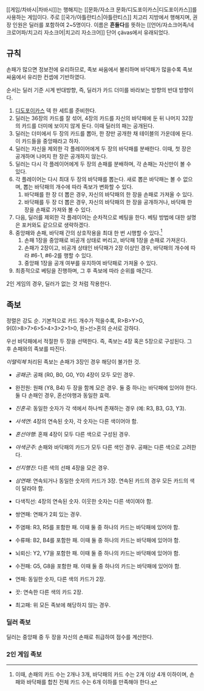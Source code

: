 [[게임/차바시|차바시]]는 행해지는 [[문화/자소크 문화/디도포이카스|디도포이카스]]를 사용하는 게임이다. 주로 [[국가/아틀란티스|아틀란티스]] 치고리 지방에서 행해지며, 권장 인원은 딜러를 포함하여 2~5명이다. 이름은 **흔들다**를 뜻하는 [[언어/자소크어족/네크로어파/치고리 자소크어|치고리 자소크어]] 단어 çävas에서 유래되었다.

## 규칙
손패가 많으면 정보전에 유리하므로, 족보 싸움에서 불리하며 바닥패가 많을수록 족보 싸움에서 유리한 컨셉에 기반하였다.

순서는 딜러 기준 시계 반대방향, 즉, 딜러가 카드 더미를 바라보는 방향의 반대 방향이다.

1. [디도포이카스](http://wiki.shtelo.org/index.php/%EB%94%94%EB%8F%84%ED%8F%AC%EC%9D%B4%EC%B9%B4%EC%8A%A4 "디도포이카스") 덱 한 세트를 준비한다.
2. 딜러는 36장의 카드를 잘 섞어, 4장의 카드를 자신의 바닥패에 둔 뒤 나머지 32장의 카드를 더미에 보이지 않게 둔다. 이때 딜러의 패는 공개된다.
3. 딜러는 더미에서 두 장의 카드를 뽑아, 한 장만 공개한 채 테이블의 가운데에 둔다. 이 카드들을 중앙패라고 하자.
4. 딜러는 자신을 제외한 각 플레이어에게 두 장의 바닥패를 분배한다. 이때, 첫 장은 공개하며 나머지 한 장은 공개하지 않는다.
5. 딜러는 다시 각 플레이어에게 두 장의 손패를 분배하며, 각 손패는 자신만이 볼 수 있다.
6. 각 플레이어는 다시 최대 두 장의 바닥패를 뽑는다. 새로 뽑은 바닥패는 볼 수 없으며, 뽑는 바닥패의 개수에 따라 족보가 변화할 수 있다.
    1. 바닥패를 한 장 더 뽑은 경우, 자신의 바닥패의 한 장을 손패로 가져올 수 있다.
    2. 바닥패를 두 장 더 뽑은 경우, 자신의 바닥패의 한 장을 공개하거나, 바닥패 한 장을 손패로 가져와 볼 수 있다.
7. 다음, 딜러를 제외한 각 플레이어는 순차적으로 베팅을 한다. 베팅 방법에 대한 설명은 포커와도 같으므로 생략하겠다.
8. 중앙패와 손패, 바닥패 간의 상호작용을 최대 한 번 시행할 수 있다.[^1]
    1. 손패 1장을 중앙패로 비공개 상태로 버리고, 바닥패 1장을 손패로 가져온다.
    2. 손패가 2장이고, 비공개 상태인 바닥패가 2장 이상인 경우, 바닥패의 개수에 따라 \#6-1, \#6-2를 행할 수 있다.
    3. 중앙패 1장을 공개 여부를 유지하여 바닥패로 가져올 수 있다.
9. 최종적으로 베팅을 진행하며, 그 후 족보에 따라 순위를 매긴다.

2인 게임의 경우, 딜러가 없는 것 처럼 작용한다.

## 족보
정렬은 강도 순. 기본적으로 카드 개수가 적을수록, R>B>Y>G, 9(0)>8>7>6>5>4>3>2>1>0, 원>선>혼의 순서로 강하다.

우선 바닥패에서 적절한 두 장을 선택한다. 즉, 족보는 4장 혹은 5장으로 구성된다. 그 후 손패와의 족보를 따진다.

*이탤릭체* 처리된 족보는 손패가 3장인 경우 해당이 불가한 것.

- *공패군*: 공패 (R0, B0, G0, Y0) 4장이 모두 모인 경우.

- 완전원: 원패 (Y8, B4) 두 장을 함께 모은 경우. 둘 중 하나는 바닥패에 있어야 한다. 둘 다 손패인 경우, 혼선야행과 동일한 효력.

- *진혼곡*: 동일한 숫자가 각 색에서 하나씩 존재하는 경우 (예: R3, B3, G3, Y3).
- *사색연*: 4장의 연속된 숫자, 각 숫자는 다른 색이어야 함.

- *혼선야행*: 혼패 4장이 모두 다른 색으로 구성된 경우.
- *야색군주*: 손패와 바닥패의 카드가 모두 다른 색인 경우. 공패는 다른 색으로 고려한다.
- *선지행진*: 다른 색의 선패 4장을 모은 경우.

- *삼연패*: 연속되거나 동일한 숫자의 카드가 3장. 연속된 카드의 경우 모든 카드의 색이 달라야 함.
- 다색직선: 4장의 연속된 숫자. 이웃한 숫자는 다른 색이여야 함.
- 쌍연패: 연패가 2회 있는 경우.

- 주염패: R3, R5를 포함한 패. 이때 둘 중 하나의 카드는 바닥패에 있어야 함.

- 수류패: B2, B4를 포함한 패. 이때 둘 중 하나의 카드는 바닥패에 있어야 함.
- 뇌뢰신: Y2, Y7을 포함한 패. 이때 둘 중 하나의 카드는 바닥패에 있어야 함.

- 수전패: G5, G8을 포함한 패. 이때 둘 중 하나의 카드는 바닥패에 있어야 함.

- 연패: 동일한 숫자, 다른 색의 카드가 2장.

- 끗: 연속한 다른 색의 카드 2장.
- 최고패: 위 모든 족보에 해당하지 않는 경우.

### 딜러 족보
딜러는 중앙패 중 두 장을 자신의 손패로 취급하여 점수를 계산한다.
### 2인 게임 족보

[^1]: 이때, 손패의 카드 수는 2개나 3개, 바닥패의 카드 수는 2개 이상 4개 이하이며, 손패와 바닥패를 합친 전체 카드 수는 6개 이하를 만족해야 한다.